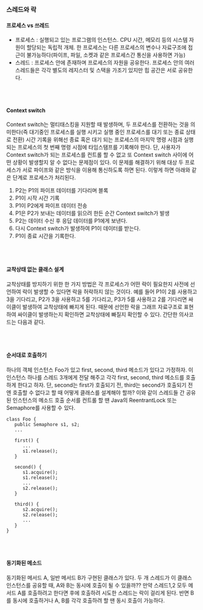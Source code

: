 <h3>스레드와 락</h3>

<h4>프로세스 vs 쓰레드</h4>

* 프로세스 : 실행되고 있는 프로그램의 인스턴스. CPU 시간, 메모리 등의 시스템 자원이 할당되는 독립적 개체. 한 프로세스는 다른 프로세스의 변수나 자료구조에 접근이 불가능하다(파이프, 파일, 소켓과 같은 프로세스간 통신을 사용하면 가능)
* 스레드 : 프로세스 안에 존재하며 프로세스의 자원을 공유한다. 프로세스 안의 여러 스레드들은 각각 별도의 레지스터 및 스택을 가조기 있지만 힙 공간은 서로 공유한다.

<br><br>

<h4>Context switch</h4>

Context switch는 멀티태스킹을 지원할 때 발생하며, 두 프로세스를 전환하는 것을 의미한다(즉 대기중인 프로세스를 실행 시키고 실행 중인 프로세스를 대기 또는 종료 상태로 전환) 시간 기록을 위해선 종료 혹은 대기 되는 프로세스의 마지막 명령 시점과 실행되는 프로세스의 첫 번째 명령 시점에 타임스탬프를 기록해야 한다.
단, 사용자가 Context switch가 되는 프로세스를 컨트롤 할 수 없고 또 Context switch 사이에 어떤 상황이 발생할지 알 수 없다는 문제점이 있다. 이 문제를 해결하기 위해 대상 두 프로세스가 서로 파이프와 같은 방식을 이용해 통신하도록 하면 된다. 이렇게 하면 아래와 같은 단계로 프로세스가 처리된다.
1. P2는 P1의 파이프 데이터를 기다리며 블록
2. P1이 시작 시간 기록
3. P1이 P2에게 파이프 데이터 전송
4. P1은 P2가 보내는 데이터를 읽으려 한든 순간 Context switch가 발생
5. P2는 데이터 수신 후 응답 데이터를 P1에게 보낸다.
6. 다시 Context switch가 발생하여 P1이 데이터를 받는다.
7. P1이 종료 시간을 기록한다.

<br><br>

<h4>교착상태 없는 클래스 설계</h4>
교착상태를 방지하기 위한 한 가지 방법은 각 프로세스가 어떤 락이 필요한지 사전에 선언하여 락이 발생할 수 있다면 락을 허락하지 않는 것이다. 예를 들어 P1이 2를 사용하고 3을 기다리고, P2가 3을 사용하고 5를 기다리고, P3가 5를 사용하고 2를 기다리면 싸이클이 발생하여 교착상태에 빠지게 된다. 때문에 선언한 락을 그래프 자료구조로 표현하여 싸이클이 발생하는지 확인하면 교착상태에 빠질지 확인할 수 있다. 간단한 의사코드는 다음과 같다.

<br><br>

<h4>순서대로 호출하기</h4>
하나의 객체 인스턴스 Foo가 있고 first, second, third 메소드가 있다고 가정하자. 이 인스턴스 하나를 스레드 3개에게 전달 해주고 각각 first, second, third 메소드를 호출하게 한다고 하자. 단, second는 first가 호출되기 전, third는 second가 호출되기 전엔 호출할 수 없다고 할 때 어떻게 클래스를 설계해야 할까? 이와 같이 스레드들 간 공유된 인스턴스의 메소드 호출 순서를 컨트롤 할 땐 Java의 ReentrantLock 또는 Semaphore를 사용할 수 있다.

```
class Foo {
   public Semaphore s1, s2;
   ...
   
   first() {
      ...
      s1.release();
   }
   
   second() {
      s1.acquire();
      s1.release();
      ...
      s2.release();
   }
   
   third() {
      s2.acquire();
      s2.release();
      ...
   }
}
```

<br><br>

<h4>동기화된 메소드</h4>
동기화된 메서드 A, 일반 메서드 B가 구현된 클래스가 있다. 두 개 스레드가 이 클래스 인스턴스를 공유할 때, A와 B는 동시에 호출이 될 수 있을까?? 만약 스레드1,2 모두 메서드 A를 호출하려고 한다면 후에 호출하려 시도한 스레드는 락이 걸리게 된다. 반면 B를 동시에 호출하거나 A, B를 각각 호출하려 할 땐 동시 호출이 가능하다.

<br><br>

<h4></h4>

<br><br>

<h4></h4>

<br><br>

<h4></h4>

<br><br>

<h4></h4>

<br><br>

<h4></h4>

<br><br>



